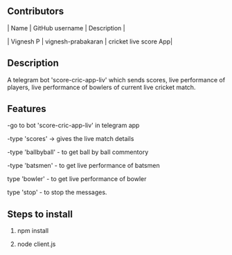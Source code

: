 ## Contributors
| Name | GitHub username | Description |

| Vignesh P  | vignesh-prabakaran | cricket live score App|

## Description

A telegram bot 'score-cric-app-liv' which sends scores, live performance of players, live performance of bowlers of current live cricket match.

## Features

-go to bot 'score-cric-app-liv' in telegram app

-type 'scores'  -> gives the live match details

-type 'ballbyball' - to get ball by ball commentory

-type 'batsmen' - to get live performance of batsmen

type 'bowler' - to get live performance of bowler

type 'stop' - to stop the messages.



## Steps to install

1. npm install

2. node client.js


